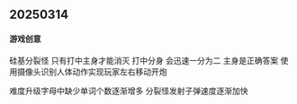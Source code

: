 ## 20250314 
#### 游戏创意
硅基分裂怪 
只有打中主身才能消灭 
打中分身 会迅速一分为二
主身是正确答案 
使用摄像头识别人体动作实现玩家左右移动开炮

难度升级字母中缺少单词个数逐渐增多 
分裂怪发射子弹速度逐渐加快 

